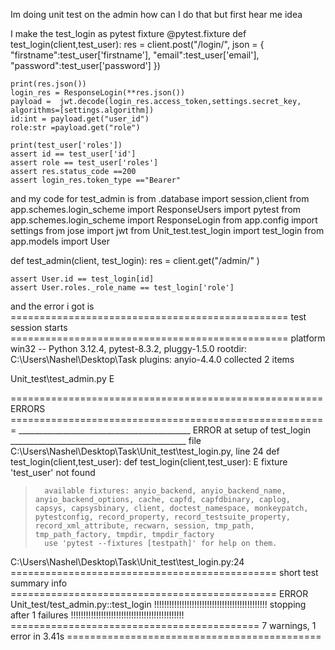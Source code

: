 Im doing unit test on the admin how can I do that but first hear me idea

I make the test_login as pytest fixture 
@pytest.fixture
def test_login(client,test_user):
    res = client.post("/login/", json = {
        "firstname":test_user['firstname'],
        "email":test_user['email'],
        "password":test_user['password']
    })
    
    print(res.json())
    login_res = ResponseLogin(**res.json())
    payload =  jwt.decode(login_res.access_token,settings.secret_key, algorithms=[settings.algorithm])
    id:int = payload.get("user_id")
    role:str =payload.get("role")
   
    print(test_user['roles'])
    assert id == test_user['id']
    assert role == test_user['roles']
    assert res.status_code ==200
    assert login_res.token_type =="Bearer"
     

and my code for test_admin is from .database import session,client
from app.schemes.login_scheme import ResponseUsers
import pytest
from app.schemes.login_scheme import ResponseLogin
from app.config import settings
from jose import jwt
from Unit_test.test_login import test_login
from app.models import User


def test_admin(client, test_login):
    res = client.get("/admin/" )
    
    
    assert User.id == test_login[id]
    assert User.roles._role_name == test_login['role']
        

and the error i got is ================================================ test session starts ================================================
platform win32 -- Python 3.12.4, pytest-8.3.2, pluggy-1.5.0
rootdir: C:\Users\Nashel\Desktop\Task
plugins: anyio-4.4.0
collected 2 items


Unit_test\test_admin.py E

====================================================== ERRORS ======================================================= 
___________________________________________ ERROR at setup of test_login ____________________________________________ 
file C:\Users\Nashel\Desktop\Task\Unit_test\test_login.py, line 24
  def test_login(client,test_user):
  def test_login(client,test_user):
E       fixture 'test_user' not found
>       available fixtures: anyio_backend, anyio_backend_name, anyio_backend_options, cache, capfd, capfdbinary, caplog, capsys, capsysbinary, client, doctest_namespace, monkeypatch, pytestconfig, record_property, record_testsuite_property, record_xml_attribute, recwarn, session, tmp_path, tmp_path_factory, tmpdir, tmpdir_factory
>       use 'pytest --fixtures [testpath]' for help on them.

C:\Users\Nashel\Desktop\Task\Unit_test\test_login.py:24
============================================== short test summary info ============================================== 
ERROR Unit_test/test_admin.py::test_login
!!!!!!!!!!!!!!!!!!!!!!!!!!!!!!!!!!!!!!!!!!!!! stopping after 1 failures !!!!!!!!!!!!!!!!!!!!!!!!!!!!!!!!!!!!!!!!!!!!! 
=========================================== 7 warnings, 1 error in 3.41s ============================================ 

